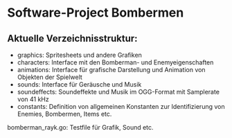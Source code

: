 # Software-Project Bombermen

## Aktuelle Verzeichnisstruktur:

- graphics: Spritesheets und andere Grafiken
- characters: Interface mit den Bomberman- und Enemyeigenschaften
- animations: Interface für grafische Darstellung und Animation von Objekten der Spielwelt
- sounds: Interface für Geräusche und Musik
- soundeffects: Soundeffekte und Musik im OGG-Format mit Samplerate von 41 kHz
- constants: Definition von allgemeinen Konstanten zur Identifizierung von Enemies, Bombermen, Items etc.



bomberman_rayk.go:  Testfile für Grafik, Sound etc.
